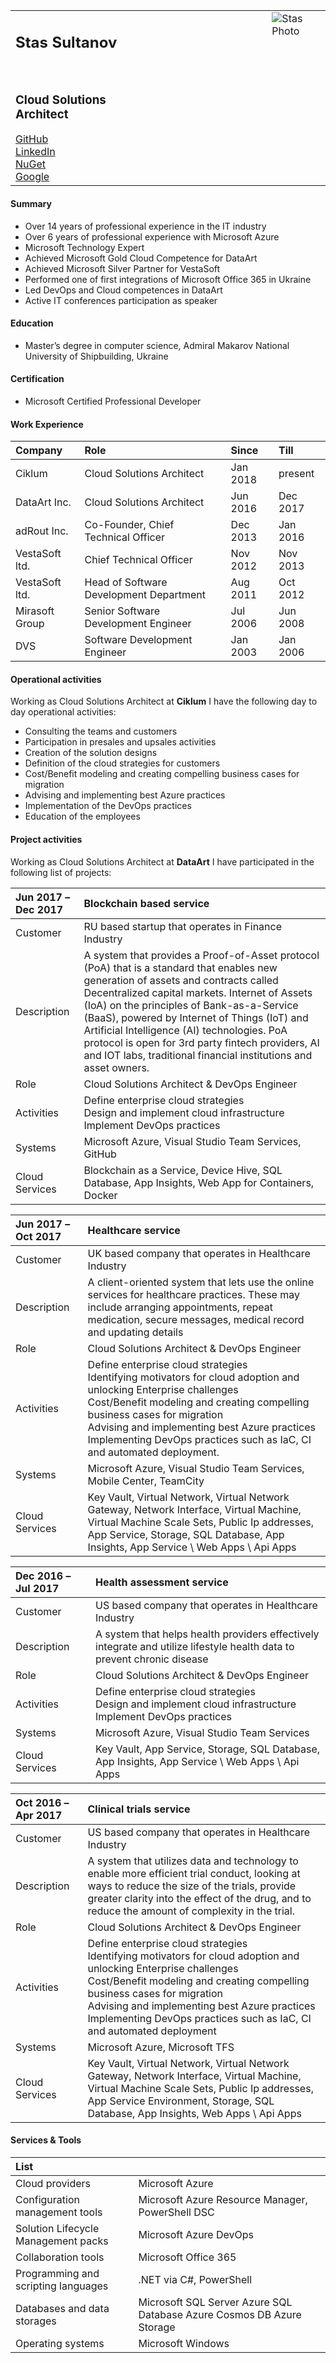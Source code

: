 <table align="center" style="border: 0px;">
    <tr style="border: 0px;">  
        <td align="left" style="border: 0px;"><h2>Stas Sultanov</h2><br><h3>Cloud Solutions Architect</h3><a href=https://github.com/stas-sultanov>GitHub</a><br><a href=https://www.linkedin.com/in/stas-sultanov>LinkedIn</a><br><a href=https://www.nuget.org/profiles/stas.sultanov>NuGet</a><br>
			<a href=https://www.google.com/search?q=stas+sultanov>Google</a></td>
	<td align="right|top" style="float:right;margin-left: 208px;"><img src="https://avatars3.githubusercontent.com/u/6907759?s=200&v=4" alt="Stas Photo"></td>
    </tr>
</table>

#### Summary
- Over 14 years of professional experience in the IT industry
- Over 6 years of professional experience with Microsoft Azure
- Microsoft Technology Expert
- Achieved Microsoft Gold Cloud Competence for DataArt
- Achieved Microsoft Silver Partner for VestaSoft
- Performed one of first integrations of Microsoft Office 365 in Ukraine
- Led DevOps and Cloud competences in DataArt
- Active IT conferences participation as speaker

#### Education
- Master’s degree in computer science, Admiral Makarov National University of Shipbuilding, Ukraine

#### Certification
- Microsoft Certified Professional Developer

#### Work Experience

| Company        | Role                                    | Since    | Till     |
|:---------------|:----------------------------------------|:---------|:---------|
| Ciklum         | Cloud Solutions Architect               | Jan 2018 | present  |
| DataArt Inc.   | Cloud Solutions Architect               | Jun 2016 | Dec 2017 |
| adRout Inc.    | Co-Founder, Chief Technical Officer     | Dec 2013 | Jan 2016 |
| VestaSoft ltd. | Chief Technical Officer                 | Nov 2012 | Nov 2013 |
| VestaSoft ltd. | Head of Software Development Department | Aug 2011 | Oct 2012 |
| Mirasoft Group | Senior Software Development Engineer    | Jul 2006 | Jun 2008 |
| DVS            | Software Development Engineer           | Jan 2003 | Jan 2006 |

#### Operational activities
Working as Cloud Solutions Architect at **Ciklum** I have the following day to day
operational activities:
- Consulting the teams and customers
- Participation in presales and upsales activities
- Creation of the solution designs
- Definition of the cloud strategies for customers
- Cost/Benefit modeling and creating compelling business cases for migration
- Advising and implementing best Azure practices
- Implementation of the DevOps practices
- Education of the employees

#### Project activities
Working as Cloud Solutions Architect at **DataArt** I have participated in the following list of projects:

|Jun 2017 – Dec 2017           | **Blockchain based service**
|:-----------------------------|:--------------------------------------------------
| Customer                     | RU based startup that operates in Finance Industry
| Description                  | A system that provides a Proof-of-Asset protocol (PoA) that is a standard that enables new generation of assets and contracts called Decentralized capital markets. Internet of Assets (IoA) on the principles of Bank-as-a-Service (BaaS), powered by Internet of Things (IoT) and Artificial Intelligence (AI) technologies. PoA protocol is open for 3rd party fintech providers, AI and IOT labs, traditional financial institutions and asset owners.
| Role                         | Cloud Solutions Architect & DevOps Engineer
| Activities                   | Define enterprise cloud strategies<br>Design and implement cloud infrastructure<br>Implement DevOps practices
| Systems                      | Microsoft Azure, Visual Studio Team Services, GitHub
| Cloud Services               | Blockchain as a Service, Device Hive, SQL Database, App Insights, Web App for Containers, Docker


| Jun 2017 – Oct 2017          | **Healthcare service**
|:-----------------------------|:---------------------------------------------------
| Customer                     | UK based company that operates in Healthcare Industry
| Description                  | A client-oriented system that lets use the online services for healthcare practices. These may include arranging appointments, repeat medication, secure messages, medical record and updating details
| Role                         | Cloud Solutions Architect & DevOps Engineer
| Activities                   | Define enterprise cloud strategies<br>Identifying motivators for cloud adoption and unlocking Enterprise challenges<br>Cost/Benefit modeling and creating compelling business cases for migration<br>Advising and implementing best Azure practices<br>Implementing DevOps practices such as IaC, CI and automated deployment.
| Systems                      | Microsoft Azure, Visual Studio Team Services, Mobile Center, TeamCity
| Cloud Services               | Key Vault, Virtual Network, Virtual Network Gateway, Network Interface, Virtual Machine, Virtual Machine Scale Sets, Public Ip addresses, App Service, Storage, SQL Database, App Insights, App Service \\ Web Apps \\ Api Apps

| Dec 2016 – Jul 2017          | **Health assessment service**    
|:-----------------------------|:---------------------------------------------------
| Customer                     | US based company that operates in Healthcare Industry
| Description                  | A system that helps health providers effectively integrate and utilize lifestyle health data to prevent chronic disease
| Role                         | Cloud Solutions Architect & DevOps Engineer
| Activities                   | Define enterprise cloud strategies<br>Design and implement cloud infrastructure<br>Implement DevOps practices
| Systems                      | Microsoft Azure, Visual Studio Team Services
| Cloud Services               | Key Vault, App Service, Storage, SQL Database, App Insights, App Service \\ Web Apps \\ Api Apps


| Oct 2016 – Apr 2017          | **Clinical trials service**
|:-----------------------------|:---------------------------------------------------
| Customer                     | US based company that operates in Healthcare Industry
| Description                  | A system that utilizes data and technology to enable more efficient trial conduct, looking at ways to reduce the size of the trials, provide greater clarity into the effect of the drug, and to reduce the amount of complexity in the trial.
| Role                         | Cloud Solutions Architect & DevOps Engineer
| Activities                   | Define enterprise cloud strategies<br>Identifying motivators for cloud adoption and unlocking Enterprise challenges<br>Cost/Benefit modeling and creating compelling business cases for migration<br>Advising and implementing best Azure practices<br>Implementing DevOps practices such as IaC, CI and automated deployment
| Systems                      | Microsoft Azure, Microsoft TFS
| Cloud Services               | Key Vault, Virtual Network, Virtual Network Gateway, Network Interface, Virtual Machine, Virtual Machine Scale Sets, Public Ip addresses, App Service Environment, Storage, SQL Database, App Insights, Web Apps \\ Api Apps

#### Services & Tools

| List | |
|:------------------------------------|:----------------------------------------------------------------------|
| Cloud providers                     | Microsoft Azure
| Configuration management tools      | Microsoft Azure Resource Manager, PowerShell DSC
| Solution Lifecycle Management packs | Microsoft Azure DevOps
| Collaboration tools                 | Microsoft Office 365
| Programming and scripting languages | .NET via C\#, PowerShell
| Databases and data storages         | Microsoft SQL Server Azure SQL Database Azure Cosmos DB Azure Storage
| Operating systems                   | Microsoft Windows
